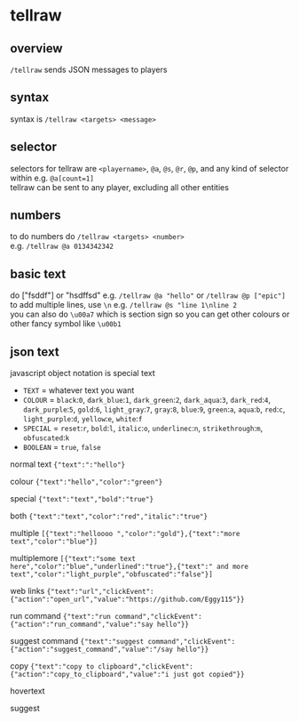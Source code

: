 # tellraw

## overview

`/tellraw` sends JSON messages to players

## syntax

syntax is `/tellraw <targets> <message>`

## selector

selectors for tellraw are `<playername>`, `@a`, `@s`, `@r`, `@p`, and any kind of selector within e.g. `@a[count=1]`    
tellraw can be sent to any player, excluding all other entities    

## numbers

to do numbers do `/tellraw <targets> <number>`   
e.g. `/tellraw @a 0134342342`    

## basic text

do ["fsddf"] or "hsdffsd" e.g. `/tellraw @a "hello"` or `/tellraw @p ["epic"]`
to add multiple lines, use `\n` e.g. `/tellraw @s "line 1\nline 2`    
you can also do `\u00a7` which is section sign so you can get other colours or other fancy symbol like `\u00b1` 

## json text

javascript object notation is special text    
    
- `TEXT` = whatever text you want    
- `COLOUR` = `black`:`0`, `dark_blue`:`1`, `dark_green`:`2`, `dark_aqua`:`3`, `dark_red`:`4`, `dark_purple`:`5`, `gold`:`6`, `light_gray`:`7`, `gray`:`8`, `blue`:`9`, `green`:`a`, `aqua`:`b`, `red`:`c`, `light_purple`:`d`, `yellow`:`e`, `white`:`f`
- `SPECIAL` = `reset`:`r`, `bold`:`l`, `italic`:`o`, `underlinec`:`n`, `strikethrough`:`m`, `obfuscated`:`k`
- `BOOLEAN` = `true`, `false`

normal text `{"text":":"hello"}`       
    
colour `{"text":"hello","color":"green"}`    
    
special `{"text":"text","bold":"true"}`     
        
both `{"text":"text","color":"red","italic":"true"}`
    
multiple `[{"text":"helloooo ","color":"gold"},{"text":"more text","color":"blue"}]`
    
multiplemore `[{"text":"some text here","color":"blue","underlined":"true"},{"text":" and more text","color":"light_purple","obfuscated":"false"}]`   
    
web links `{"text":"url","clickEvent":{"action":"open_url","value":"https://github.com/Eggy115"}}`   
   
run command `{"text":"run command","clickEvent":{"action":"run_command","value":"say hello"}}`     
   
suggest command `{"text":"suggest command","clickEvent":{"action":"suggest_command","value":"/say hello"}}`    
    
copy `{"text":"copy to clipboard","clickEvent":{"action":"copy_to_clipboard","value":"i just got copied"}}`        
    
hovertext ` `    
    
suggest ` `   
